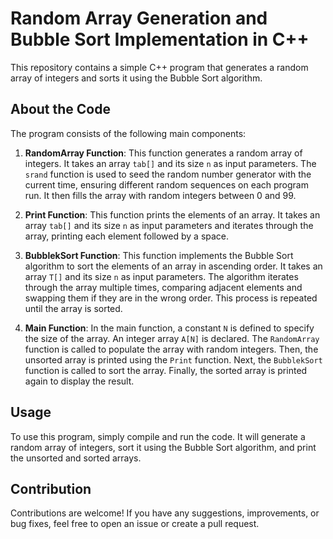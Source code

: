 # Random Array Generation and Bubble Sort Implementation in C++

This repository contains a simple C++ program that generates a random array of integers and sorts it using the Bubble Sort algorithm.

## About the Code

The program consists of the following main components:

1. **RandomArray Function**: This function generates a random array of integers. It takes an array `tab[]` and its size `n` as input parameters. The `srand` function is used to seed the random number generator with the current time, ensuring different random sequences on each program run. It then fills the array with random integers between 0 and 99.

2. **Print Function**: This function prints the elements of an array. It takes an array `tab[]` and its size `n` as input parameters and iterates through the array, printing each element followed by a space.

3. **BubblekSort Function**: This function implements the Bubble Sort algorithm to sort the elements of an array in ascending order. It takes an array `T[]` and its size `n` as input parameters. The algorithm iterates through the array multiple times, comparing adjacent elements and swapping them if they are in the wrong order. This process is repeated until the array is sorted.

4. **Main Function**: In the main function, a constant `N` is defined to specify the size of the array. An integer array `A[N]` is declared. The `RandomArray` function is called to populate the array with random integers. Then, the unsorted array is printed using the `Print` function. Next, the `BubblekSort` function is called to sort the array. Finally, the sorted array is printed again to display the result.

## Usage

To use this program, simply compile and run the code. It will generate a random array of integers, sort it using the Bubble Sort algorithm, and print the unsorted and sorted arrays.

## Contribution

Contributions are welcome! If you have any suggestions, improvements, or bug fixes, feel free to open an issue or create a pull request.
